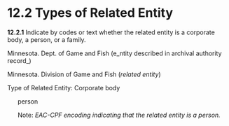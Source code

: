 # 12.2 Types of Related Entity

**12.2.1** Indicate by codes or text whether the related entity is a corporate body, a person, or a family.

Minnesota. Dept. of Game and Fish (e_ntity described in archival authority record_)

Minnesota. Division of Game and Fish (_related entity_)

Type of Related Entity: Corporate body

      <entityType>person</entityType>

      Note: _EAC-CPF encoding indicating that the related entity is a person._
